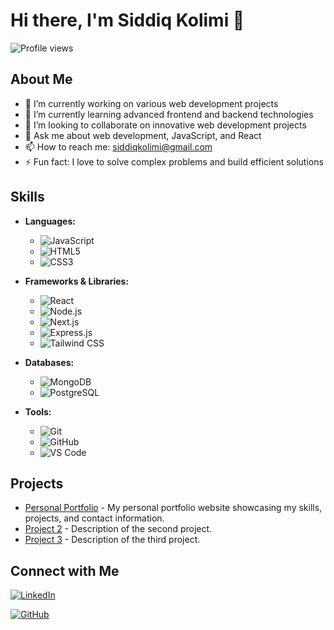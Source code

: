 # Hi there, I'm Siddiq Kolimi 👋

![Profile views](https://gpvc.arturio.dev/siddiqkolimi)

## About Me

- 🔭 I’m currently working on various web development projects
- 🌱 I’m currently learning advanced frontend and backend technologies
- 👯 I’m looking to collaborate on innovative web development projects
- 💬 Ask me about web development, JavaScript, and React
- 📫 How to reach me: [siddiqkolimi@gmail.com](mailto:siddiqkolimi@gmail.com)
- ⚡ Fun fact: I love to solve complex problems and build efficient solutions

## Skills

- **Languages:**
  - ![JavaScript](https://img.shields.io/badge/-JavaScript-000?&logo=JavaScript)
  - ![HTML5](https://img.shields.io/badge/-HTML5-000?&logo=HTML5)
  - ![CSS3](https://img.shields.io/badge/-CSS3-000?&logo=CSS3)

- **Frameworks & Libraries:**
  - ![React](https://img.shields.io/badge/-React-000?&logo=React)
  - ![Node.js](https://img.shields.io/badge/-Node.js-000?&logo=Node.js)
  - ![Next.js](https://img.shields.io/badge/-Next.js-000?&logo=Next.js)
  - ![Express.js](https://img.shields.io/badge/-Express.js-000?&logo=Express)
  - ![Tailwind CSS](https://img.shields.io/badge/-Tailwind_CSS-000?&logo=tailwind-css)

- **Databases:**
  - ![MongoDB](https://img.shields.io/badge/-MongoDB-000?&logo=MongoDB)
  - ![PostgreSQL](https://img.shields.io/badge/-PostgreSQL-000?&logo=PostgreSQL)

- **Tools:**
  - ![Git](https://img.shields.io/badge/-Git-000?&logo=Git)
  - ![GitHub](https://img.shields.io/badge/-GitHub-000?&logo=GitHub)
  - ![VS Code](https://img.shields.io/badge/-VS_Code-000?&logo=visual-studio-code)

## Projects

- [Personal Portfolio](https://siddiqkolimi.vercel.app/) - My personal portfolio website showcasing my skills, projects, and contact information.
- [Project 2](#) - Description of the second project.
- [Project 3](#) - Description of the third project.

## Connect with Me

[![LinkedIn](https://img.shields.io/badge/-LinkedIn-0077B5?&logo=LinkedIn&logoColor=white)](https://www.linkedin.com/in/siddiq-kolimi/)

[![GitHub](https://img.shields.io/badge/-GitHub-000?&logo=GitHub&logoColor=white)](https://github.com/siddiqkolimi)
